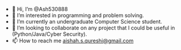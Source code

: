 - 👋 Hi, I’m @Ash530888
- 👀 I’m interested in programming and problem solving.
- 🌱 I’m currently an undergraduate Computer Science student.
- 💞️ I’m looking to collaborate on any project that I could be useful in (Python/Java/Cyber Security).
- 📫 How to reach me aishah.s.qureshi@gmail.com

<!---
Ash530888/Ash530888 is a ✨ special ✨ repository because its `README.md` (this file) appears on your GitHub profile.
You can click the Preview link to take a look at your changes.
--->
